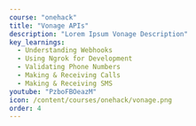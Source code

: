```yaml
---
course: "onehack"
title: "Vonage APIs"
description: "Lorem Ipsum Vonage Description"
key_learnings:
  - Understanding Webhooks
  - Using Ngrok for Development
  - Validating Phone Numbers
  - Making & Receiving Calls
  - Making & Receiving SMS
youtube: "PzboFBOeazM"
icon: /content/courses/onehack/vonage.png
order: 4
---
```

